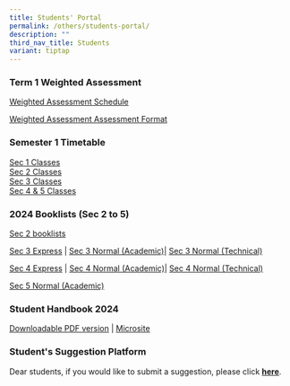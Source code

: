 ```yaml
---
title: Students' Portal
permalink: /others/students-portal/
description: ""
third_nav_title: Students
variant: tiptap
---
```

<h3>Term 1 Weighted Assessment</h3>
<p><a href="/files/2024_Term_1_WA_Schedule.pdf" rel="noopener noreferrer nofollow" target="_blank">Weighted Assessment Schedule</a>
</p>
<p><a href="/files/2024_Term_1_WA_Assessment_Format.pdf" rel="noopener noreferrer nofollow" target="_blank">Weighted Assessment Assessment Format</a>
</p>
<h3>Semester 1 Timetable</h3>
<p><a href="/files/2024_Sec_1_SEM_1_TT_CLASSES__website_.pdf" rel="noopener noreferrer nofollow" target="_blank">Sec 1 Classes</a> 
<br><a href="/files/2024_SEM_1_TT_SEC_2_CLASSES__website_.pdf" rel="noopener noreferrer nofollow" target="_blank">Sec 2 Classes</a> 
<br><a href="/files/2024_SEM_1_TT_SEC_3_CLASSES__website_.pdf" rel="noopener noreferrer nofollow" target="_blank">Sec 3 Classes</a> 
<br><a href="/files/2024_SEM_1_TT_SEC_4_5_CLASSES__website__25_Jan.pdf" rel="noopener noreferrer nofollow" target="_blank">Sec 4 &amp; 5 Classes</a> 
<br>
</p>
<p></p>
<h3>2024 Booklists (Sec 2 to 5)</h3>
<p><a href="/files/Booklists/Sec_2_Booklist_2024.pdf" rel="noopener noreferrer nofollow" target="_blank">Sec 2 booklists</a>
</p>
<p><a href="/files/Booklists/Sec_3E_Booklist_2024.pdf" rel="noopener noreferrer nofollow" target="_blank">Sec 3 Express</a> |
<a href="/files/Booklists/Sec_3NA_Booklist_2024.pdf" rel="noopener noreferrer nofollow" target="_blank">Sec 3 Normal (Academic)</a>| <a href="/files/Booklists/Sec_3NT_Booklist_2024.pdf" rel="noopener noreferrer nofollow" target="_blank">Sec 3 Normal (Technical)</a>
</p>
<p><a href="/files/Booklists/Sec_4E_Booklist_2024.pdf" rel="noopener noreferrer nofollow" target="_blank">Sec 4 Express</a> |
<a href="/files/Booklists/Sec_4NA_Booklist_2024.pdf" rel="noopener noreferrer nofollow" target="_blank">Sec 4 Normal (Academic)</a>| <a href="/files/Booklists/Sec_4NT_Booklist_2024.pdf" rel="noopener noreferrer nofollow" target="_blank">Sec 4 Normal (Technical)</a>
</p>
<p><a href="/files/Booklists/Sec_5NA_Booklist_2024.pdf" rel="noopener noreferrer nofollow" target="_blank">Sec 5 Normal (Academic)</a>
</p>
<h3>Student Handbook 2024</h3>
<p><a href="/files/Tampines_Companion__updated_for_2024_.pdf" rel="noopener noreferrer nofollow" target="_blank">Downloadable PDF version</a> |
<a href="https://sites.google.com/moe.edu.sg/tpsscompanion/home" rel="noopener noreferrer nofollow" target="_blank">Microsite</a>
</p>
<h3>Student's Suggestion Platform</h3>
<p>Dear students, if you would like to submit a suggestion, please click&nbsp;<strong><a href="https://docs.google.com/forms/d/e/1FAIpQLSd0DVbapkQ1kSpGcwO3ws9aBsnvS2le1xz7iSTZ17LJTgWRJQ/viewform?usp=sf_link" rel="noopener noreferrer nofollow" target="_blank">here</a></strong>.</p>
